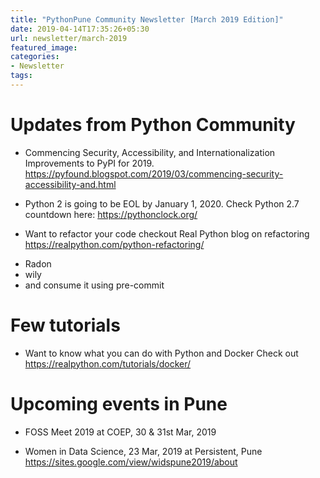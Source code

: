 ```yaml
---
title: "PythonPune Community Newsletter [March 2019 Edition]"
date: 2019-04-14T17:35:26+05:30
url: newsletter/march-2019
featured_image:
categories:
- Newsletter
tags:
---
```


Updates from Python Community
=============================

* Commencing Security, Accessibility, and Internationalization Improvements to PyPI for 2019.
https://pyfound.blogspot.com/2019/03/commencing-security-accessibility-and.html

* Python 2 is going to be EOL by January 1, 2020.
Check Python 2.7 countdown here: https://pythonclock.org/

* Want to refactor your code checkout Real Python blog on refactoring
https://realpython.com/python-refactoring/
- Radon
- wily
- and consume it using pre-commit

Few tutorials
=============

* Want to know what you can do with Python and Docker
Check out https://realpython.com/tutorials/docker/

Upcoming events in Pune
=======================
* FOSS Meet 2019 at COEP, 30 & 31st Mar, 2019

* Women in Data Science, 23 Mar, 2019 at Persistent, Pune
  https://sites.google.com/view/widspune2019/about
